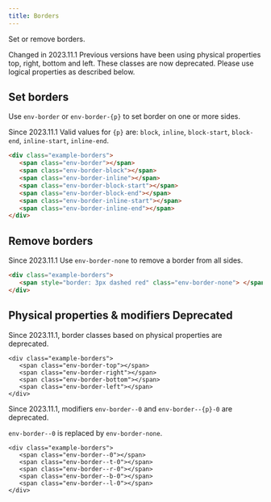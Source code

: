 ```yaml
---
title: Borders
---
```


Set or remove borders.

<span class="env-badge env-badge--danger">Changed in 2023.11.1</span> Previous versions have been using physical properties top, right, bottom and left.
These classes are now deprecated. Please use logical properties as described below.

## Set borders

Use `env-border` or `env-border-{p}` to set border on one or more sides.

<span class="env-badge env-badge--info">Since 2023.11.1</span> Valid values for `{p}` are: `block`, `inline`, `block-start`, `block-end`, `inline-start`, `inline-end`.

```html
<div class="example-borders">
   <span class="env-border"></span>
   <span class="env-border-block"></span>
   <span class="env-border-inline"></span>
   <span class="env-border-block-start"></span>
   <span class="env-border-block-end"></span>
   <span class="env-border-inline-start"></span>
   <span class="env-border-inline-end"></span>
</div>
```

## Remove borders

<span class="env-badge env-badge--info">Since 2023.11.1</span> Use `env-border-none` to remove a border from all sides.

```html
<div class="example-borders">
   <span style="border: 3px dashed red" class="env-border-none"> </span>
</div>
```

## Physical properties & modifiers <span class="env-badge env-badge--danger">Deprecated</span>

Since 2023.11.1, border classes based on physical properties are deprecated.

```html-no-example
<div class="example-borders">
   <span class="env-border-top"></span>
   <span class="env-border-right"></span>
   <span class="env-border-bottom"></span>
   <span class="env-border-left"></span>
</div>
```

Since 2023.11.1, modifiers `env-border--0` and `env-border--{p}-0` are deprecated.

`env-border--0` is replaced by `env-border-none`.

```html-no-example
<div class="example-borders">
   <span class="env-border--0"></span>
   <span class="env-border--t-0"></span>
   <span class="env-border--r-0"></span>
   <span class="env-border--b-0"></span>
   <span class="env-border--l-0"></span>
</div>
```
